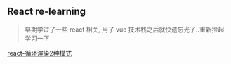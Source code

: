 ## React re-learning

> 早期学过了一些 react 相关, 用了 vue 技术栈之后就快遗忘光了..重新捡起学习一下

[react-循环渲染2种模式](http://www.wuazhu.cn/react-learning/react-循环渲染.html)
